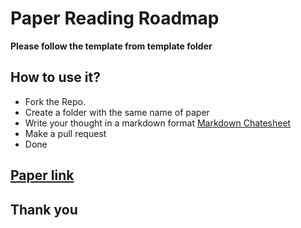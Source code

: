# Paper Reading Roadmap

**Please follow the template from template folder** 

## How to use it?
* Fork the Repo. 
* Create a folder with the same name of paper
* Write your thought in a markdown format [Markdown Chatesheet](https://github.com/adam-p/markdown-here/wiki/Markdown-Cheatsheet)
* Make a pull request
* Done

## [Paper link](https://github.com/terryum/awesome-deep-learning-papers)

## Thank you
